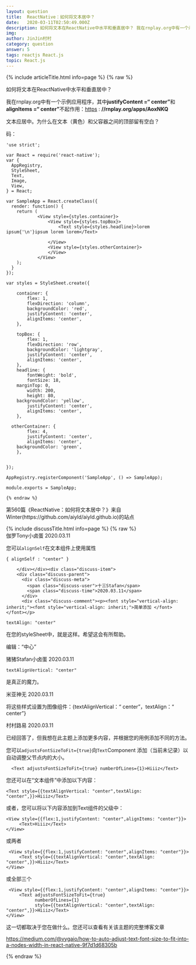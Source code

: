 ```yaml
---
layout: question
title:  ReactNative：如何将文本居中？
date:   2020-03-11T02:50:49.000Z
description: 如何将文本在ReactNative中水平和垂直居中？ 我在rnplay.org中有一个示例应用程序，其中justifyContent =“ cente...
img: 
author: JinJin村村
category: question
answer: 5
tags: reactjs React.js
topic: React.js
---
```

<div class="article-root">
  <div class="article">
    {% include articleTitle.html info=page %}
    {% raw %}
    <div class="article-content"><p><font style="vertical-align: inherit;"><font style="vertical-align: inherit;">如何将文本在ReactNative中水平和垂直居中？ </font></font></p>

<p><font style="vertical-align: inherit;"><font style="vertical-align: inherit;">我在rnplay.org中有一个示例应用程序，其中</font></font><strong><font style="vertical-align: inherit;"><font style="vertical-align: inherit;">justifyContent =“ center”</font></font></strong><font style="vertical-align: inherit;"><font style="vertical-align: inherit;">和</font></font><strong><font style="vertical-align: inherit;"><font style="vertical-align: inherit;">alignItems =“ center”</font></font></strong><font style="vertical-align: inherit;"><font style="vertical-align: inherit;">不起作用：</font><a href="https://rnplay.org/apps/AoxNKQ" rel="noreferrer"><font style="vertical-align: inherit;">https</font></a><font style="vertical-align: inherit;"> :
 </font><strong><font style="vertical-align: inherit;">//rnplay.org/apps/AoxNKQ</font></strong></font><a href="https://rnplay.org/apps/AoxNKQ" rel="noreferrer"><font style="vertical-align: inherit;"></font></a></p>

<p><font style="vertical-align: inherit;"><font style="vertical-align: inherit;">文本应居中。</font><font style="vertical-align: inherit;">为什么在文本（黄色）和父容器之间的顶部留有空白？</font></font></p>

<p><font style="vertical-align: inherit;"><font style="vertical-align: inherit;">码：</font></font></p>



<pre class="lang-js prettyprint-override"><code>'use strict';<font></font>
<font></font>
var React = require('react-native');<font></font>
var {<font></font>
  AppRegistry,<font></font>
  StyleSheet,<font></font>
  Text,<font></font>
  Image,<font></font>
  View,<font></font>
} = React;<font></font>
<font></font>
var SampleApp = React.createClass({<font></font>
  render: function() {<font></font>
    return (<font></font>
            &lt;View style={styles.container}&gt;<font></font>
                &lt;View style={styles.topBox}&gt;<font></font>
                    &lt;Text style={styles.headline}&gt;lorem ipsum{'\n'}ipsum lorem lorem&lt;/Text&gt;<font></font>
<font></font>
                &lt;/View&gt;<font></font>
                &lt;View style={styles.otherContainer}&gt;<font></font>
                &lt;/View&gt;<font></font>
            &lt;/View&gt;<font></font>
    );<font></font>
  }<font></font>
});<font></font>
<font></font>
var styles = StyleSheet.create({<font></font>
<font></font>
    container: {<font></font>
        flex: 1,<font></font>
        flexDirection: 'column',<font></font>
        backgroundColor: 'red',<font></font>
        justifyContent: 'center',<font></font>
        alignItems: 'center',<font></font>
    },<font></font>
<font></font>
    topBox: {<font></font>
        flex: 1,<font></font>
        flexDirection: 'row',<font></font>
        backgroundColor: 'lightgray',<font></font>
        justifyContent: 'center',<font></font>
        alignItems: 'center',<font></font>
    },<font></font>
    headline: {<font></font>
        fontWeight: 'bold',<font></font>
        fontSize: 18,<font></font>
    marginTop: 0,<font></font>
        width: 200,<font></font>
        height: 80,<font></font>
    backgroundColor: 'yellow',<font></font>
        justifyContent: 'center',<font></font>
        alignItems: 'center',<font></font>
    },<font></font>
<font></font>
  otherContainer: {<font></font>
        flex: 4,<font></font>
        justifyContent: 'center',<font></font>
        alignItems: 'center',<font></font>
    backgroundColor: 'green',<font></font>
    },<font></font>
<font></font>
<font></font>
});<font></font>
<font></font>
AppRegistry.registerComponent('SampleApp', () =&gt; SampleApp);<font></font>
<font></font>
module.exports = SampleApp;<font></font>
</code></pre></div>
    {% endraw %}
  </div>
  <p class="winter_mark">第560篇《ReactNative：如何将文本居中？》来自Winter(https://github.com/aiyld/aiyld.github.io)的站点</p>
  <div class="discuss-wrapper">
    {% include discussTitle.html info=page %}
    {% raw %}
    <div class="discuss-list">
    <div class="discuss-item">
        <div class="discuss-parent">
          <div class="discuss-meta">
            <span class="discuss-user">伽罗Tony小卤蛋</span>
            <span class="discuss-time">2020.03.11</span>
          </div>
          <div class="discuss-comment"><p><font style="vertical-align: inherit;"><font style="vertical-align: inherit;">您可以</font></font><code>alignSelf</code><font style="vertical-align: inherit;"><font style="vertical-align: inherit;">在文本组件上</font><font style="vertical-align: inherit;">使用</font><font style="vertical-align: inherit;">属性</font></font></p>

<pre><code>{ alignSelf : "center" }
</code></pre></div>
        </div></div><div class="discuss-item">
        <div class="discuss-parent">
          <div class="discuss-meta">
            <span class="discuss-user">十三Stafan</span>
            <span class="discuss-time">2020.03.11</span>
          </div>
          <div class="discuss-comment"><p><font style="vertical-align: inherit;"><font style="vertical-align: inherit;">简单添加 </font></font></p>

<pre><code>textAlign: "center"
</code></pre>

<p><font style="vertical-align: inherit;"><font style="vertical-align: inherit;">在您的styleSheet中，就是这样。</font><font style="vertical-align: inherit;">希望这会有所帮助。</font></font></p>

<p><font style="vertical-align: inherit;"><font style="vertical-align: inherit;">编辑：“中心”</font></font></p></div>
        </div></div><div class="discuss-item">
        <div class="discuss-parent">
          <div class="discuss-meta">
            <span class="discuss-user">猪猪Stafan小卤蛋</span>
            <span class="discuss-time">2020.03.11</span>
          </div>
          <div class="discuss-comment"><pre><code>textAlignVertical: "center"
</code></pre>

<p><font style="vertical-align: inherit;"><font style="vertical-align: inherit;">是真正的魔力。</font></font></p></div>
        </div></div><div class="discuss-item">
        <div class="discuss-parent">
          <div class="discuss-meta">
            <span class="discuss-user">米亚神无</span>
            <span class="discuss-time">2020.03.11</span>
          </div>
          <div class="discuss-comment"><p><font style="vertical-align: inherit;"><font style="vertical-align: inherit;">将这些样式设置为图像组件：{textAlignVertical：“ center”，textAlign：“ center”}</font></font></p></div>
        </div></div><div class="discuss-item">
        <div class="discuss-parent">
          <div class="discuss-meta">
            <span class="discuss-user">村村路易</span>
            <span class="discuss-time">2020.03.11</span>
          </div>
          <div class="discuss-comment"><p><font style="vertical-align: inherit;"><font style="vertical-align: inherit;">已经回答了，但我想在此主题上添加更多内容，并根据您的用例添加不同的方法。</font></font></p>

<p><font style="vertical-align: inherit;"><font style="vertical-align: inherit;">您可以</font></font><code>adjustsFontSizeToFit={true}</code><font style="vertical-align: inherit;"><font style="vertical-align: inherit;">向</font></font><code>Text</code><font style="vertical-align: inherit;"><font style="vertical-align: inherit;">Component </font><font style="vertical-align: inherit;">添加</font><font style="vertical-align: inherit;">（当前未记录）以</font><font style="vertical-align: inherit;">自动调整父节点内的大小。</font></font></p>



<pre class="lang-js prettyprint-override"><code>  &lt;Text adjustsFontSizeToFit={true} numberOfLines={1}&gt;Hiiiz&lt;/Text&gt;
</code></pre>

<p><font style="vertical-align: inherit;"><font style="vertical-align: inherit;">您还可以在“文本组件”中添加以下内容：</font></font></p>

<pre class="lang-js prettyprint-override"><code>&lt;Text style={{textAlignVertical: "center",textAlign: "center",}}&gt;Hiiiz&lt;/Text&gt;
</code></pre>

<p><font style="vertical-align: inherit;"><font style="vertical-align: inherit;">或者，您可以将以下内容添加到Text组件的父级中：</font></font></p>

<pre class="lang-js prettyprint-override"><code>&lt;View style={{flex:1,justifyContent: "center",alignItems: "center"}}&gt;<font></font>
     &lt;Text&gt;Hiiiz&lt;/Text&gt;<font></font>
&lt;/View&gt;<font></font>
</code></pre>

<p><font style="vertical-align: inherit;"><font style="vertical-align: inherit;">或两者</font></font></p>

<pre class="lang-js prettyprint-override"><code> &lt;View style={{flex:1,justifyContent: "center",alignItems: "center"}}&gt;<font></font>
     &lt;Text style={{textAlignVertical: "center",textAlign: "center",}}&gt;Hiiiz&lt;/Text&gt;<font></font>
&lt;/View&gt;<font></font>
</code></pre>

<p><font style="vertical-align: inherit;"><font style="vertical-align: inherit;">或全部三个</font></font></p>

<pre class="lang-js prettyprint-override"><code> &lt;View style={{flex:1,justifyContent: "center",alignItems: "center"}}&gt;<font></font>
     &lt;Text adjustsFontSizeToFit={true} <font></font>
           numberOfLines={1} <font></font>
           style={{textAlignVertical: "center",textAlign: "center",}}&gt;Hiiiz&lt;/Text&gt;<font></font>
&lt;/View&gt;<font></font>
</code></pre>

<p><font style="vertical-align: inherit;"><font style="vertical-align: inherit;">这一切都取决于您在做什么。</font><font style="vertical-align: inherit;">您还可以查看有关该主题的完整博客文章</font></font></p>

<p><a href="https://medium.com/@vygaio/how-to-auto-adjust-text-font-size-to-fit-into-a-nodes-width-in-react-native-9f7d1d68305b" rel="noreferrer"><font style="vertical-align: inherit;"><font style="vertical-align: inherit;">https://medium.com/@vygaio/how-to-auto-adjust-text-font-size-to-fit-into-a-nodes-width-in-react-native-9f7d1d68305b</font></font></a></p></div>
        </div></div>
    </div>
    {% endraw %}
  </div>
<div>
